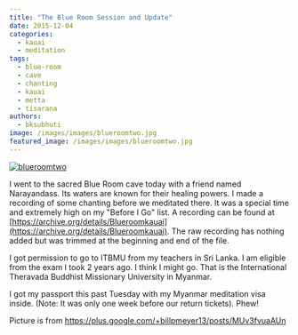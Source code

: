 ```yaml
---
title: "The Blue Room Session and Update"
date: 2015-12-04
categories: 
  - kauai
  - meditation
tags: 
  - blue-room
  - cave
  - chanting
  - kauai
  - metta
  - tisarana
authors: 
  - bksubhuti
image: /images/images/blueroomtwo.jpg
featured_image: /images/images/blueroomtwo.jpg
---
```


[![blueroomtwo](/images/blueroomtwo.jpg)](/images/2015/12/blueroomtwo.jpg)

I went to the sacred Blue Room cave today with a friend named Narayandass. Its waters are known for their healing powers. I made a recording of some chanting before we meditated there. It was a special time and extremely high on my "Before I Go" list. A recording can be found at [https://archive.org/details/Blueroomkauai](https://archive.org/details/Blueroomkauai). The raw recording has nothing added but was trimmed at the beginning and end of the file.

I got permission to go to ITBMU from my teachers in Sri Lanka. I am eligible from the exam I took 2 years ago. I think I might go. That is the International Theravada Buddhist Missionary University in Myanmar.

I got my passport this past Tuesday with my Myanmar meditation visa inside. (Note: It was only one week before our return tickets). Phew!

Picture is from https://plus.google.com/+billpmeyer13/posts/MUv3fvuaAUn